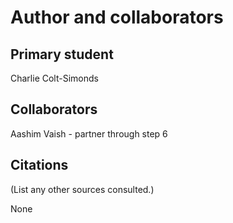 Author and collaborators
========================

Primary student
---------------
Charlie Colt-Simonds

Collaborators
-------------
Aashim Vaish - partner through step 6

Citations
---------
(List any other sources consulted.)

None
